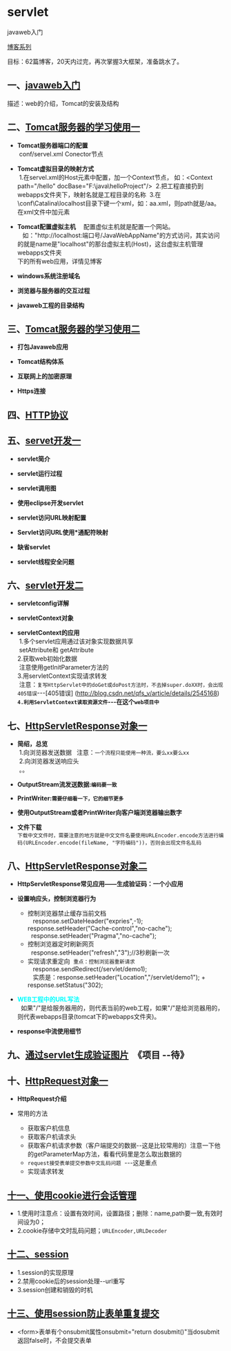 
# servlet
javaweb入门

[博客系列](http://www.cnblogs.com/xdp-gacl/tag/JavaWeb%E5%AD%A6%E4%B9%A0%E6%80%BB%E7%BB%93/)<br>


目标：62篇博客，20天内过完，再次掌握3大框架，准备跳水了。

## 一、[javaweb入门](http://www.cnblogs.com/xdp-gacl/p/3729033.html)
描述：web的介绍，Tomcat的安装及结构


## 二、[Tomcat服务器的学习使用一](http://www.cnblogs.com/xdp-gacl/p/3734395.html)
* **Tomcat服务器端口的配置**<br>
  conf/servel.xml Conector节点
  
* **Tomcat虚拟目录的映射方式**<br>
  1.在servel.xml的Host元素中配置，加一个Context节点， 如：\<Context path="/hello" docBase="F:\java\helloProject"/\>
  2.把工程直接扔到webapps文件夹下，映射名就是工程目录的名称
  3.在\conf\Catalina\localhost目录下键一个xml，如：aa.xml，则path就是/aa。在xml文件中加元素<Context docBase="F:\JavaWebDemoProject" />
* **Tomcat配置虚拟主机**
  　配置虚似主机就是配置一个网站。<br>
    如："http://localhost:端口号/JavaWebAppName"的方式访问，其实访问的就是name是"localhost"的那台虚拟主机(Host)，这台虚拟主机管理webapps文件夹<br>下的所有web应用，详情见博客
    
* **windows系统注册域名**

* **浏览器与服务器的交互过程**

* **javaweb工程的目录结构**


## 三、[Tomcat服务器的学习使用二 ](http://www.cnblogs.com/xdp-gacl/p/3744053.html)

* **打包Javaweb应用**
  
* **Tomcat结构体系**

* **互联网上的加密原理**

* **Https连接**

## 四、[HTTP协议](http://www.cnblogs.com/xdp-gacl/p/3751277.html)

## 五、[servet开发一](http://www.cnblogs.com/xdp-gacl/p/3760336.html)

* **servlet简介**

* **servlet运行过程**

* **servlet调用图**

* **使用eclipse开发servlet**

* **servlet访问URL映射配置**

* **Servlet访问URL使用*通配符映射**

* **缺省servlet** 

* **servlet线程安全问题**

## 六、[servlet开发二](http://www.cnblogs.com/xdp-gacl/p/3763559.html)

* **servletconfig详解**

* **servletContext对象**

* **servletContext的应用**<br>
  1.多个servlet应用通过该对象实现数据共享<br>
  setAttribute和 getAttribute<br>
  2.获取web初始化数据<br>
  注意使用getInitParameter方法的<br>
  3.用servletContext实现请求转发<br>
  注意：`复写HttpServlet中的doGet或doPost方法时，不去掉super.doXX时，会出现405错误`---[405错误]   (http://blog.csdn.net/qfs_v/article/details/2545168)<br>
  **`4.利用ServletContext读取资源文件`---在这个`web项目中`**
  
  
## 七、[HttpServletResponse对象一](http://www.cnblogs.com/xdp-gacl/p/3789624.html)
* **简绍，总览**<br>
  1.向浏览器发送数据    注意：`一个流程只能使用一种流，要么xx要么xx`<br>
  2.向浏览器发送响应头<br>
  。。
* **OutputStream流发送数据:`编码要一致`**

* **PrintWriter:`需要仔细看一下，它的细节更多`**

* **使用OutputStream或者PrintWriter向客户端浏览器输出数字**

* **文件下载**<br>
  `下载中文文件时，需要注意的地方就是中文文件名要使用URLEncoder.encode方法进行编码(URLEncoder.encode(fileName, "字符编码"))，否则会出现文件名乱码`
  
## 八、[HttpServletResponse对象二](http://www.cnblogs.com/xdp-gacl/p/3791993.html)

* **HttpServletResponse常见应用——生成验证码：一个小应用**

* **设置响应头，控制浏览器行为**<br>
  * 控制浏览器禁止缓存当前文档<br>
    response.setDateHeader("expries",-1);<br>
    response.setHeader("Cache-control","no-cache");<br>
    response.setHeader("Pragma","no-cache");<br>
  * 控制浏览器定时刷新网页<br>
    response.setHeader("refresh","3");//3秒刷新一次<br>
  * 实现请求重定向  `重点：控制浏览器重新请求`<br>
    response.sendRedirect(/servlet/demo1);<br>
    实质是：response.setHeader("Location","/servlet/demo1"); +  response.setStatus("302);
    
* **<font color=#00ffff>WEB工程中的URL写法</font>**<br>
   如果"/"是给服务器用的，则代表当前的web工程，如果"/"是给浏览器用的，则代表webapps目录(tomcat下的webapps文件夹)。
   
* **response中流使用细节**

## 九、[通过servlet生成验证图片](http://www.cnblogs.com/xdp-gacl/p/3798190.html)  《项目 --待》

## 十、[HttpRequest对象一](http://www.cnblogs.com/xdp-gacl/p/3798347.html)

* **HttpRequest介绍**

* 常用的方法
  * 获取客户机信息
  * 获取客户机请求头
  * 获取客户机请求参数（客户端提交的数据--这是比较常用的）注意一下他的getParameterMap方法，看看代码里是怎么取出数据的
  * `request接受表单提交参数中文乱码问题`  ---这是重点
  * 实现请求转发

## [十一、使用cookie进行会话管理](http://www.cnblogs.com/xdp-gacl/p/3803033.html)
* 1.使用时注意点：设置有效时间，设置路径；删除：name,path要一致,有效时间设为0；
* 2.cookie存储中文时乱码问题；`URLEncoder,URLDecoder`

## [十二、session](http://www.cnblogs.com/xdp-gacl/p/3855702.html)
* 1.session的实现原理
* 2.禁用cookie后的session处理--url重写
* 3.session创建和销毁的时机

## [十三、使用session防止表单重复提交](http://www.cnblogs.com/xdp-gacl/p/3859416.html)
* \<form>表单有个onsubmit属性onsubmit="return dosubmit()"当dosubmit返回false时，不会提交表单
